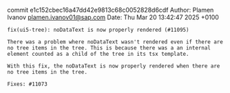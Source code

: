 commit e1c152cbec16a47dd42e9813c68c0052828d6cdf
Author: Plamen Ivanov <plamen.ivanov01@sap.com>
Date:   Thu Mar 20 13:42:47 2025 +0100

    fix(ui5-tree): noDataText is now properly rendered (#11095)
    
    There was a problem where noDataText wasn't rendered even if there are no tree items in the tree. This is because there was a an internal element counted as a child of the tree in its tsx template.
    
    With this fix, the noDataText is now properly rendered when there are no tree items in the tree.
    
    Fixes: #11073

